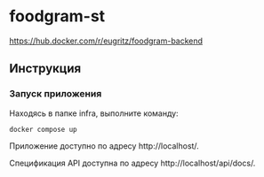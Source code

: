# foodgram-st

https://hub.docker.com/r/eugritz/foodgram-backend

## Инструкция

### Запуск приложения

Находясь в папке infra, выполните команду:

```
docker compose up
```

Приложение доступно по адресу http://localhost/.

Спецификация API доступна по адресу http://localhost/api/docs/.

